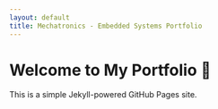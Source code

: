 ```yaml
---
layout: default
title: Mechatronics - Embedded Systems Portfolio
---
```


# Welcome to My Portfolio 🚀
This is a simple Jekyll-powered GitHub Pages site.
